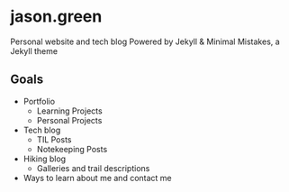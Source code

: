 # jason.green
Personal website and tech blog
Powered by Jekyll & Minimal Mistakes, a Jekyll theme

## Goals
* Portfolio
  * Learning Projects
  * Personal Projects
* Tech blog
  * TIL Posts
  * Notekeeping Posts
* Hiking blog
  * Galleries and trail descriptions
* Ways to learn about me and contact me

